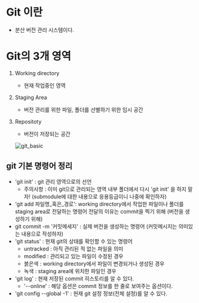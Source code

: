 # Git 이란
* 분산 버전 관리 시스템이다.

# Git의 3개 영역
1. Working directory
    * 현재 작업중인 영역
2. Staging Area
    * 버전 관리를 위한 파일, 폴더를 선별하기 위한 임시 공간
3. Repositoty
    * 버전이 저장되는 공간

    ![git_basic](./asset/git_basic.png)

## git 기본 명령어 정리

* 'git init' : git 관리 영역으로의 선언
    * 주의사항 : 이미 git으로 관리되는 영역 내부 폴더에서 다시 'git init' 을 하지 말자! (submodule에 대한 내용으로 응용등급이니 나중에 확인하자)
* 'git add 파일명_혹은_경로': working directory에서 작업한 파일이나 폴더를 staging area로 전달하는 명령어
전달의 이유는 commit을 찍기 위해 (버전을 생성하기 위해)
* git commit -m '커밋메세지' : 실제 버전을 생성하는 명령어 (커밋메시지는 의미있는 내용으로 작성하자)
* 'git status' : 현재 git의 상태를 확인할 수 있는 명령어
    * untracked : 아직 관리된 적 없는 파일을 의미
    * modified : 관리되고 있는 파일이 수정된 경우
    * 붉은색 : working directory에서 파일이 변경되거나 생성된 경우
    * 녹색 : staging area에 위치한 파일인 경우
* 'git log' : 현재 저장된 commit 히스토리를 알 수 있다.
    * '--online' : 해당 옵션은 commit 정보를 한 줄로 보여주는 옵션이다.
* 'git config --global -1' : 현재 git 설정 정보(전체 설정)를 알 수 있다.
